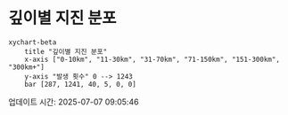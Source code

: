 # 깊이별 지진 분포

```mermaid
xychart-beta
    title "깊이별 지진 분포"
    x-axis ["0-10km", "11-30km", "31-70km", "71-150km", "151-300km", "300km+"]
    y-axis "발생 횟수" 0 --> 1243
    bar [287, 1241, 40, 5, 0, 0]
```

업데이트 시간: 2025-07-07 09:05:46
